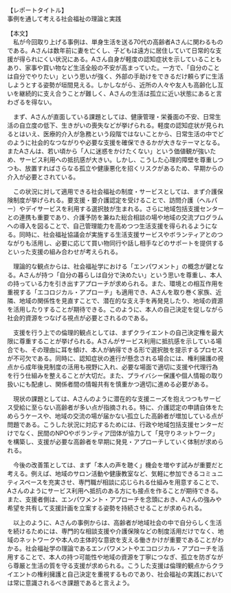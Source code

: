 【レポートタイトル】  
事例を通して考える社会福祉の理論と実践

【本文】  
　私が今回取り上げる事例は、単身生活を送る70代の高齢者Aさんに関わるものである。Aさんは数年前に妻を亡くし、子どもは遠方に居住していて日常的な支援が得られにくい状況にある。Aさん自身が軽度の認知症状を示していることもあり、家事や買い物など生活全般の不安が高まっていた。一方で、「自分のことは自分でやりたい」という思いが強く、外部の手助けをできるだけ頼らずに生活しようとする姿勢が垣間見える。しかしながら、近所の人々や友人も高齢化し互いを継続的に支え合うことが難しく、Aさんの生活は孤立に近い状態にあると言わざるを得ない。

　まず、Aさんが直面している課題としては、健康管理・栄養面の不安、日常生活の自立度の低下、生きがいの喪失などが挙げられる。軽度の認知症状が見られるとはいえ、医療的介入が急務という段階ではないことから、日常生活の中でどのように社会的なつながりや必要な支援を確保できるかが大きなテーマとなる。またAさんは、若い頃から「人に迷惑をかけたくない」という価値観が強いため、サービス利用への抵抗感が大きい。しかし、こうした心理的障壁を尊重しつつも、放置すればさらなる孤立や健康悪化を招くリスクがあるため、早期からの介入が必要とされている。

　この状況に対して適用できる社会福祉の制度・サービスとしては、まず介護保険制度が挙げられる。要支援・要介護認定を受けることで、訪問介護（ヘルパー）やデイサービスを利用する選択肢が生まれる。さらに地域包括支援センターとの連携も重要であり、介護予防を兼ねた総合相談の場や地域の交流プログラムへの導入を図ることで、自己管理能力を高めつつ生活支援を得られるようになる。同時に、社会福祉協議会が実施する生活支援サービスやボランティアとのつながりも活用し、必要に応じて買い物同行や話し相手などのサポートを提供するといった支援の組み合わせが考えられる。

　理論的な観点からは、社会福祉学における「エンパワメント」の概念が鍵となる。Aさんが持つ「自分の暮らしは自分で決めたい」という思いを尊重し、本人の持っている力を引き出すアプローチが求められる。また、環境との相互作用を重視する「エコロジカル・アプローチ」も適用でき、Aさんを取り巻く家族、近隣、地域の関係性を見直すことで、潜在的な支え手を再発見したり、地域の資源を活用したりすることが期待できる。このように、本人の自己決定を促しながら社会的資源をつなげる視点が必要とされるのである。

　支援を行う上での倫理的観点としては、まずクライエントの自己決定権を最大限に尊重することが挙げられる。Aさんがサービス利用に抵抗感を示している場合でも、その理由に耳を傾け、本人が納得できる形で選択肢を提示するプロセスが不可欠である。同時に、認知症状の進行が懸念される場合には、権利擁護の視点から成年後見制度の活用も視野に入れ、必要な場面で適切に支援や代理行為を行う仕組みを整えることが大切だ。また、プライバシー保護や個人情報の取り扱いにも配慮し、関係者間の情報共有を慎重かつ適切に進める必要がある。

　現状の課題としては、Aさんのように潜在的な支援ニーズを抱えつつもサービス受給に至らない高齢者が多い点が指摘される。特に、介護認定の申請自体をためらうケースや、地域の交流の場が届かない孤立した高齢者が増加している点が問題である。こうした状況に対応するためには、行政や地域包括支援センターだけでなく、民間のNPOやボランティア団体が協力して「見守りネットワーク」を構築し、支援が必要な高齢者を早期に発見・アプローチしていく体制が求められる。

　今後の改善策としては、まず「本人の声を聴く」機会を増やす試みが重要だと考える。例えば、地域のサロン活動や健康教室など、気軽に参加できるコミュニティスペースを充実させ、専門職が相談に応じられる仕組みを用意することで、Aさんのようにサービス利用へ抵抗のある方にも接点を作ることが期待できる。また、支援者側は、エンパワメント・アプローチを念頭におき、Aさんの強みや希望を共有して支援計画を立案する姿勢を持続させることが求められる。

　以上のように、Aさんの事例からは、高齢者が地域社会の中で自分らしく生活を続けるためには、専門的な相談支援や介護保険などの制度活用だけでなく、地域のネットワークや本人の主体的な意欲を支える働きかけが重要であることがわかる。社会福祉学の理論であるエンパワメントやエコロジカル・アプローチを活用することで、本人の持つ可能性や地域の資源を丁寧につなぎ、孤立を防ぎながら尊厳と生活の質を守る支援が求められる。こうした支援は倫理的観点からクライエントの権利擁護と自己決定を重視するものであり、社会福祉の実践においては常に意識されるべき課題であると言えよう。